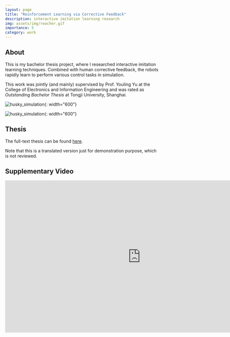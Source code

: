```yaml
---
layout: page
title: "Reinforcement Learning via Corrective Feedback"
description: interactive imitation learning research
img: assets/img/reacher.gif
importance: 5
category: work
---
```


## About 

This is my bachelor thesis project, where I researched interactive imitation learning techniques. Combined with human corrective feedback, the robots rapidly learn to perform various control tasks in simulation.

This work was jointly (and mainly) supervised by Prof. Youling Yu at the College of Electronics and Information Engineering and was rated as *Outstanding Bachelor Thesis* at Tongji University, Shanghai.

![husky_simulation](/assets/img/lunarlander.gif){: width="600"}

![husky_simulation](/assets/img/reacher.gif){: width="600"}

## Thesis

<!-- TODO: cool responsive image -->

The full-text thesis can be found [here](https://www.researchgate.net/publication/355973551_Interactive_Imitation_Learning_in_Robotics_based_on_Simulations).

Note that this is a translated version just for demonstration purpose, which is not reviewed.

## Supplementary Video

<iframe width="880" height="495" src="https://www.youtube.com/embed/UWsm4tz7cn0" title="YouTube video player" frameborder="0" allow="accelerometer; autoplay; clipboard-write; encrypted-media; gyroscope; picture-in-picture" allowfullscreen></iframe>